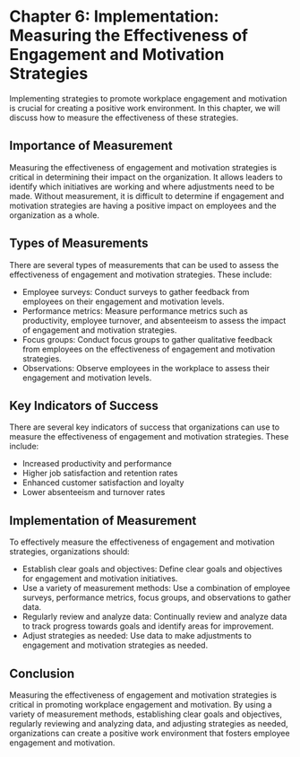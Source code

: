 Chapter 6: Implementation: Measuring the Effectiveness of Engagement and Motivation Strategies
==============================================================================================

Implementing strategies to promote workplace engagement and motivation is crucial for creating a positive work environment. In this chapter, we will discuss how to measure the effectiveness of these strategies.

Importance of Measurement
-------------------------

Measuring the effectiveness of engagement and motivation strategies is critical in determining their impact on the organization. It allows leaders to identify which initiatives are working and where adjustments need to be made. Without measurement, it is difficult to determine if engagement and motivation strategies are having a positive impact on employees and the organization as a whole.

Types of Measurements
---------------------

There are several types of measurements that can be used to assess the effectiveness of engagement and motivation strategies. These include:

* Employee surveys: Conduct surveys to gather feedback from employees on their engagement and motivation levels.
* Performance metrics: Measure performance metrics such as productivity, employee turnover, and absenteeism to assess the impact of engagement and motivation strategies.
* Focus groups: Conduct focus groups to gather qualitative feedback from employees on the effectiveness of engagement and motivation strategies.
* Observations: Observe employees in the workplace to assess their engagement and motivation levels.

Key Indicators of Success
-------------------------

There are several key indicators of success that organizations can use to measure the effectiveness of engagement and motivation strategies. These include:

* Increased productivity and performance
* Higher job satisfaction and retention rates
* Enhanced customer satisfaction and loyalty
* Lower absenteeism and turnover rates

Implementation of Measurement
-----------------------------

To effectively measure the effectiveness of engagement and motivation strategies, organizations should:

* Establish clear goals and objectives: Define clear goals and objectives for engagement and motivation initiatives.
* Use a variety of measurement methods: Use a combination of employee surveys, performance metrics, focus groups, and observations to gather data.
* Regularly review and analyze data: Continually review and analyze data to track progress towards goals and identify areas for improvement.
* Adjust strategies as needed: Use data to make adjustments to engagement and motivation strategies as needed.

Conclusion
----------

Measuring the effectiveness of engagement and motivation strategies is critical in promoting workplace engagement and motivation. By using a variety of measurement methods, establishing clear goals and objectives, regularly reviewing and analyzing data, and adjusting strategies as needed, organizations can create a positive work environment that fosters employee engagement and motivation.
